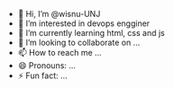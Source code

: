 - 👋 Hi, I’m @wisnu-UNJ
- 👀 I’m interested in devops engginer
- 🌱 I’m currently learning html, css and js
- 💞️ I’m looking to collaborate on ...
- 📫 How to reach me ...
- 😄 Pronouns: ...
- ⚡ Fun fact: ...

<!---
wisnu-UNJ/wisnu-UNJ is a ✨ special ✨ repository because its `README.md` (this file) appears on your GitHub profile.
You can click the Preview link to take a look at your changes.
--->
